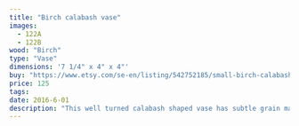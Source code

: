 ```yaml
---
title: "Birch calabash vase"
images:
  - 122A
  - 122B
wood: "Birch"
type: "Vase"
dimensions: '7 1/4" x 4" x 4"'
buy: "https://www.etsy.com/se-en/listing/542752185/small-birch-calabash-vase?ref=shop_home_active_19"
price: 125
tags:
date: 2016-6-01
description: "This well turned calabash shaped vase has subtle grain markings. Very smooth to the touch, it will fit nicely on a shelf to add beauty to any room."
---
```


